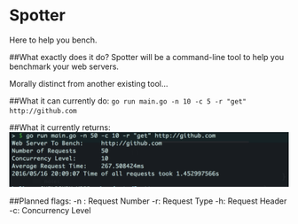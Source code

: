 # Spotter
Here to help you bench.

##What exactly does it do?
Spotter will be a command-line tool to help you benchmark your web servers. 

Morally distinct from another existing tool... 

##What it can currently do:
`go run main.go -n 10 -c 5 -r "get" http://github.com`

##What it currently returns:
![example](./example.jpg)

##Planned flags:
-n : Request Number
-r: Request Type
-h: Request Header
-c: Concurrency Level